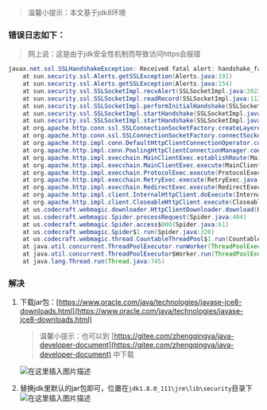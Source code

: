 ﻿> 温馨小提示：本文基于jdk8环境

### 错误日志如下：

> 网上说：这是由于jdk安全性机制而导致访问https会报错

```java
javax.net.ssl.SSLHandshakeException: Received fatal alert: handshake_failure
	at sun.security.ssl.Alerts.getSSLException(Alerts.java:192)
	at sun.security.ssl.Alerts.getSSLException(Alerts.java:154)
	at sun.security.ssl.SSLSocketImpl.recvAlert(SSLSocketImpl.java:2023)
	at sun.security.ssl.SSLSocketImpl.readRecord(SSLSocketImpl.java:1125)
	at sun.security.ssl.SSLSocketImpl.performInitialHandshake(SSLSocketImpl.java:1375)
	at sun.security.ssl.SSLSocketImpl.startHandshake(SSLSocketImpl.java:1403)
	at sun.security.ssl.SSLSocketImpl.startHandshake(SSLSocketImpl.java:1387)
	at org.apache.http.conn.ssl.SSLConnectionSocketFactory.createLayeredSocket(SSLConnectionSocketFactory.java:436)
	at org.apache.http.conn.ssl.SSLConnectionSocketFactory.connectSocket(SSLConnectionSocketFactory.java:384)
	at org.apache.http.impl.conn.DefaultHttpClientConnectionOperator.connect(DefaultHttpClientConnectionOperator.java:142)
	at org.apache.http.impl.conn.PoolingHttpClientConnectionManager.connect(PoolingHttpClientConnectionManager.java:376)
	at org.apache.http.impl.execchain.MainClientExec.establishRoute(MainClientExec.java:393)
	at org.apache.http.impl.execchain.MainClientExec.execute(MainClientExec.java:236)
	at org.apache.http.impl.execchain.ProtocolExec.execute(ProtocolExec.java:186)
	at org.apache.http.impl.execchain.RetryExec.execute(RetryExec.java:89)
	at org.apache.http.impl.execchain.RedirectExec.execute(RedirectExec.java:110)
	at org.apache.http.impl.client.InternalHttpClient.doExecute(InternalHttpClient.java:185)
	at org.apache.http.impl.client.CloseableHttpClient.execute(CloseableHttpClient.java:83)
	at us.codecraft.webmagic.downloader.HttpClientDownloader.download(HttpClientDownloader.java:85)
	at us.codecraft.webmagic.Spider.processRequest(Spider.java:404)
	at us.codecraft.webmagic.Spider.access$000(Spider.java:61)
	at us.codecraft.webmagic.Spider$1.run(Spider.java:320)
	at us.codecraft.webmagic.thread.CountableThreadPool$1.run(CountableThreadPool.java:74)
	at java.util.concurrent.ThreadPoolExecutor.runWorker(ThreadPoolExecutor.java:1142)
	at java.util.concurrent.ThreadPoolExecutor$Worker.run(ThreadPoolExecutor.java:617)
	at java.lang.Thread.run(Thread.java:745)
```

### 解决

1. 下载jar包：[https://www.oracle.com/java/technologies/javase-jce8-downloads.html](https://www.oracle.com/java/technologies/javase-jce8-downloads.html)
    > 温馨小提示：也可以到 [https://gitee.com/zhengqingya/java-developer-document](https://gitee.com/zhengqingya/java-developer-document) 中下载
    
     ![在这里插入图片描述](https://img-blog.csdnimg.cn/2020110114353982.png#pic_center)


2. 替换jdk里默认的jar包即可，位置在`jdk1.8.0_111\jre\lib\security`目录下
![在这里插入图片描述](https://img-blog.csdnimg.cn/20201101143501811.png?x-oss-process=image/watermark,type_ZmFuZ3poZW5naGVpdGk,shadow_10,text_aHR0cHM6Ly9ibG9nLmNzZG4ubmV0L3FxXzM4MjI1NTU4,size_16,color_FFFFFF,t_70#pic_center)

